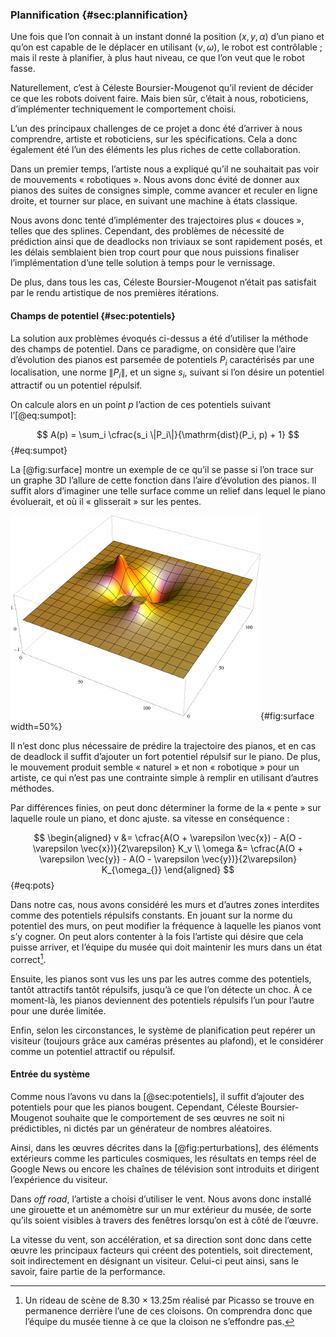 ### Plannification {#sec:plannification}

Une fois que l’on connait à un instant donné la position $(x, y, \alpha)$ d’un piano et qu’on est capable de le
déplacer en utilisant $(v, \omega)$, le robot est contrôlable ; mais il reste à planifier, à plus haut niveau, ce que
l’on veut que le robot fasse.

Naturellement, c’est à Céleste Boursier-Mougenot qu’il revient de décider ce que les robots doivent faire. Mais bien
sûr, c’était à nous, roboticiens, d’implémenter techniquement le comportement choisi.

L’un des principaux challenges de ce projet a donc été d’arriver à nous comprendre, artiste et roboticiens, sur les
spécifications. Cela a donc également été l’un des éléments les plus riches de cette collaboration.

Dans un premier temps, l’artiste nous a expliqué qu’il ne souhaitait pas voir de mouvements « robotiques ». Nous avons
donc évité de donner aux pianos des suites de consignes simple, comme avancer et reculer en ligne droite, et tourner
sur place, en suivant une machine à états classique.

Nous avons donc tenté d’implémenter des trajectoires plus « douces », telles que des splines. Cependant, des problèmes
de nécessité de prédiction ainsi que de deadlocks non triviaux se sont rapidement posés, et les délais semblaient bien
trop court pour que nous puissions finaliser l’implémentation d’une telle solution à temps pour le vernissage.

De plus, dans tous les cas, Céleste Boursier-Mougenot n’était pas satisfait par le rendu artistique de nos premières
itérations.

#### Champs de potentiel {#sec:potentiels}

La solution aux problèmes évoqués ci-dessus a été d’utiliser la méthode des champs de potentiel. Dans ce paradigme, on
considère que l’aire d’évolution des pianos est parsemée de potentiels $P_i$ caractérisés par une localisation, une
norme $\|P_i\|$, et un signe $s_i$, suivant si l’on désire un potentiel attractif ou un potentiel répulsif.

On calcule alors en un point $p$ l’action de ces potentiels suivant l’[@eq:sumpot]:

$$ A(p) = \sum_i \cfrac{s_i \|P_i\|}{\mathrm{dist}(P_i, p) + 1} $$ {#eq:sumpot}

La [@fig:surface] montre un exemple de ce qu’il se passe si l’on trace sur un graphe 3D l’allure de cette fonction dans
l’aire d’évolution des pianos. Il suffit alors d’imaginer une telle surface comme un relief dans lequel le piano
évoluerait, et où il « glisserait » sur les pentes.

![Champs de potentiels](imgs/surface.png){#fig:surface width=50%}

Il n’est donc plus nécessaire de prédire la trajectoire des pianos, et en cas de deadlock il suffit d’ajouter un fort
potentiel répulsif sur le piano. De plus, le mouvement produit semble « naturel » et non « robotique » pour un artiste,
ce qui n’est pas une contrainte simple à remplir en utilisant d’autres méthodes.

Par différences finies, on peut donc déterminer la forme de la « pente » sur laquelle roule un piano, et donc ajuste.
sa vitesse en conséquence :

$$ \begin{aligned}
v &= \cfrac{A(O + \varepsilon \vec{x}) - A(O - \varepsilon \vec{x})}{2\varepsilon} K_v \\
\omega &= \cfrac{A(O + \varepsilon \vec{y}) - A(O - \varepsilon \vec{y})}{2\varepsilon} K_{\omega_{}}
\end{aligned} $$ {#eq:pots}

Dans notre cas, nous avons considéré les murs et d’autres zones interdites comme des potentiels répulsifs constants.
En jouant sur la norme du potentiel des murs, on peut modifier la fréquence à laquelle les pianos vont s’y cogner. On
peut alors contenter à la fois l’artiste qui désire que cela puisse arriver, et l’équipe du musée qui doit maintenir
les murs dans un état correct[^1].

[^1]: Un rideau de scène de 8.30 × 13.25m réalisé par Picasso se trouve en permanence derrière l’une de ces cloisons.
On comprendra donc que l’équipe du musée tienne à ce que la cloison ne s’effondre pas.

Ensuite, les pianos sont vus les uns par les autres comme des potentiels, tantôt attractifs tantôt répulsifs, jusqu’à
ce que l’on détecte un choc. À ce moment-là, les pianos deviennent des potentiels répulsifs l’un pour l’autre pour une
durée limitée.

Enfin, selon les circonstances, le système de planification peut repérer un visiteur (toujours grâce aux caméras
présentes au plafond), et le considérer comme un potentiel attractif ou répulsif.

#### Entrée du système

Comme nous l’avons vu dans la [@sec:potentiels], il suffit d’ajouter des potentiels pour que les pianos bougent.
Cependant, Céleste Boursier-Mougenot souhaite que le comportement de ses œuvres ne soit ni prédictibles, ni dictés par
un générateur de nombres aléatoires.

Ainsi, dans les œuvres décrites dans la [@fig:perturbations], des éléments extérieurs comme les particules cosmiques,
les résultats en temps réel de Google News ou encore les chaînes de télévision sont introduits et dirigent l’expérience
du visiteur.

Dans *off road*, l’artiste a choisi d’utiliser le vent. Nous avons donc installé une girouette et un anémomètre sur un
mur extérieur du musée, de sorte qu’ils soient visibles à travers des fenêtres lorsqu’on est à côté de l’œuvre.

La vitesse du vent, son accélération, et sa direction sont donc dans cette œuvre les principaux facteurs qui créent
des potentiels, soit directement, soit indirectement en désignant un visiteur. Celui-ci peut ainsi, sans le savoir,
faire partie de la performance.
